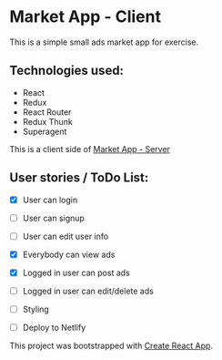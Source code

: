 # Market App - Client

This is a simple small ads market app for exercise.

## Technologies used:
- React
- Redux
- React Router
- Redux Thunk
- Superagent

This is a client side of [Market App - Server](https://github.com/crvicek/MarketApp-server)

## User stories / ToDo List:
- [x] User can login
- [ ] User can signup
- [ ] User can edit user info
- [x] Everybody can view ads
- [x] Logged in user can post ads
- [ ] Logged in user can edit/delete ads
- [ ] Styling
- [ ] Deploy to Netlify


This project was bootstrapped with [Create React App](https://github.com/facebook/create-react-app).


